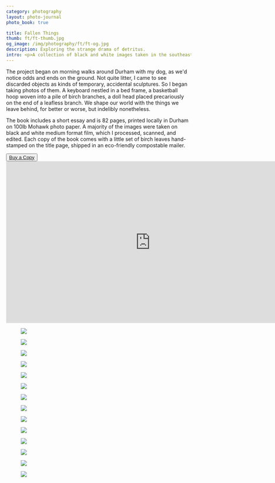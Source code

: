 ```yaml
---
category: photography
layout: photo-journal
photo_book: true

title: Fallen Things
thumb: ft/ft-thumb.jpg
og_image: /img/photography/ft/ft-og.jpg
description: Exploring the strange drama of detritus.
intro: <p>A collection of black and white images taken in the southeast and midwest, <i>Fallen Things</i> is a meditation on the uncanny, derelict beauty of the mundane world around us.</p>
---
```


<p>The project began on morning walks around Durham with my dog, as we'd notice odds and ends on the ground. Not quite litter, I came to see discarded objects as kinds of temporary, accidental sculptures. So I began taking photos of them. A keyboard nestled in a bed frame, a basketball hoop woven into a pile of birch branches, a doll head placed precariously on the end of a leafless branch. We shape our world with the things we leave behind, for better or worse, but indelibly nonetheless.</p>

<p>The book includes a short essay and is 82 pages, printed locally in Durham on 100lb Mohawk photo paper. A majority of the images were taken on black and white medium format film, which I processed, scanned, and edited. Each copy of the book comes with a little set of birch leaves hand-stamped on the title page, shipped in an eco-friendly compostable mailer.</p>

<div class="button-set centered">
	<button class="arrow"><a href="https://www.etsy.com/listing/1165927841/fallen-things-photo-book">Buy a Copy</a></button>
</div>

<div class="embed-container ft">
	<iframe width="784" height="441" src="https://www.youtube.com/embed/pr4YmfaS2Ew" title="YouTube video player" frameborder="0" allow="accelerometer; autoplay; clipboard-write; encrypted-media; gyroscope; picture-in-picture" allowfullscreen></iframe>	
</div>


<figure>
	<img src="/img/photography/ft/ft-1.jpg">
</figure>

<figure>
	<img src="/img/photography/ft/ft-3.jpg">
</figure>

<figure>
	<img src="/img/photography/ft/ft-2.jpg">
</figure>

<figure>
	<img src="/img/photography/ft/ft-4.jpg">
</figure>

<figure>
	<img src="/img/photography/ft/ft-5.jpg">
</figure>

<figure>
	<img src="/img/photography/ft/ft-6.jpg">
</figure>

<figure>
	<img src="/img/photography/ft/ft-7.jpg">
</figure>

<figure>
	<img src="/img/photography/ft/ft-8.jpg">
</figure>

<figure>
	<img src="/img/photography/ft/ft-9.jpg">
</figure>

<figure>
	<img src="/img/photography/ft/ft-10.jpg">
</figure>

<figure>
	<img src="/img/photography/ft/ft-11.jpg">
</figure>

<figure>
	<img src="/img/photography/ft/ft-12.jpg">
</figure>

<figure>
	<img src="/img/photography/ft/ft-13.jpg">
</figure>

<figure>
	<img src="/img/photography/ft/ft-14.jpg">
</figure>












